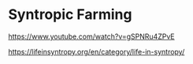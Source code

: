 # Syntropic Farming

https://www.youtube.com/watch?v=gSPNRu4ZPvE

https://lifeinsyntropy.org/en/category/life-in-syntropy/